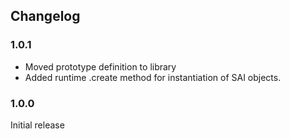 ## Changelog

### 1.0.1

 - Moved prototype definition to library
 - Added runtime .create method for instantiation of SAI objects.

### 1.0.0

Initial release

